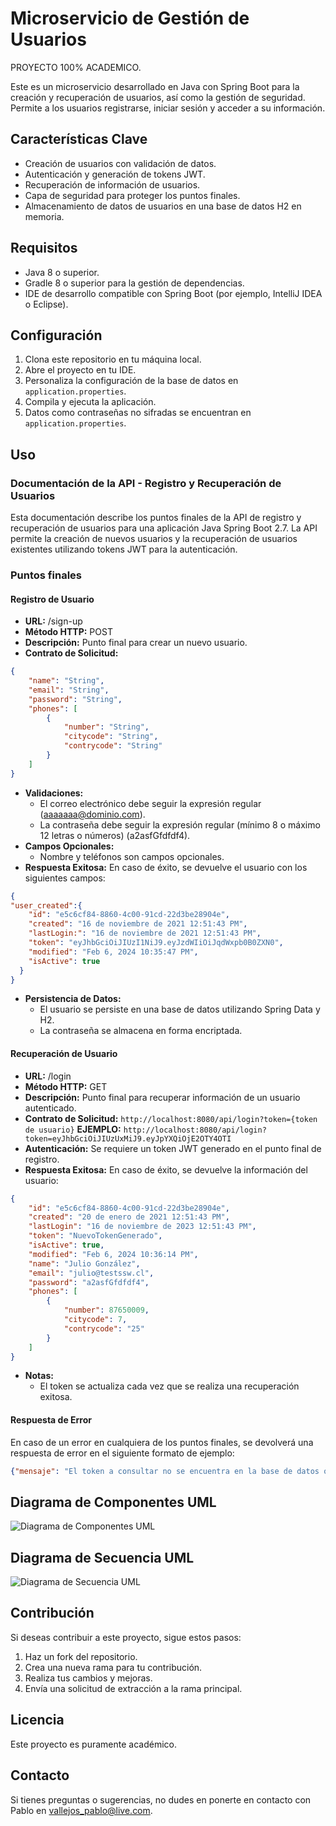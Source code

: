 # Microservicio de Gestión de Usuarios
PROYECTO 100% ACADEMICO.

Este es un microservicio desarrollado en Java con Spring Boot para la creación y recuperación de usuarios, así como la gestión de seguridad. Permite a los usuarios registrarse, iniciar sesión y acceder a su información.
  

## Características Clave
- Creación de usuarios con validación de datos.
- Autenticación y generación de tokens JWT.
- Recuperación de información de usuarios.
- Capa de seguridad para proteger los puntos finales.
- Almacenamiento de datos de usuarios en una base de datos H2 en memoria.

## Requisitos
- Java 8 o superior.
- Gradle 8 o superior para la gestión de dependencias.
- IDE de desarrollo compatible con Spring Boot (por ejemplo, IntelliJ IDEA o Eclipse).

## Configuración
1. Clona este repositorio en tu máquina local.
2. Abre el proyecto en tu IDE.
3. Personaliza la configuración de la base de datos en `application.properties`.
4. Compila y ejecuta la aplicación.
5. Datos como contraseñas no sifradas se encuentran en `application.properties`.

## Uso
### Documentación de la API - Registro y Recuperación de Usuarios

Esta documentación describe los puntos finales de la API de registro y recuperación de usuarios para una aplicación Java Spring Boot 2.7. La API permite la creación de nuevos usuarios y la recuperación de usuarios existentes utilizando tokens JWT para la autenticación.

### Puntos finales
#### Registro de Usuario
- **URL:** /sign-up
- **Método HTTP:** POST
- **Descripción:** Punto final para crear un nuevo usuario.
- **Contrato de Solicitud:**
```json
{
    "name": "String",
    "email": "String",
    "password": "String",
    "phones": [
        {
            "number": "String",
            "citycode": "String",
            "contrycode": "String"
        }
    ]
}
```
- **Validaciones:**
  - El correo electrónico debe seguir la expresión regular (aaaaaaa@dominio.com).
  - La contraseña debe seguir la expresión regular (mínimo 8 o máximo 12 letras o números) (a2asfGfdfdf4).
- **Campos Opcionales:**
  - Nombre y teléfonos son campos opcionales.
- **Respuesta Exitosa:**
  En caso de éxito, se devuelve el usuario con los siguientes campos:
```json
{  
"user_created":{
    "id": "e5c6cf84-8860-4c00-91cd-22d3be28904e",
    "created": "16 de noviembre de 2021 12:51:43 PM",
    "lastLogin:": "16 de noviembre de 2021 12:51:43 PM",
    "token": "eyJhbGciOiJIUzI1NiJ9.eyJzdWIiOiJqdWxpb0B0ZXN0",
    "modified": "Feb 6, 2024 10:35:47 PM",
    "isActive": true
  }
}
```
- **Persistencia de Datos:**
  - El usuario se persiste en una base de datos utilizando Spring Data y H2.
  - La contraseña se almacena en forma encriptada.

#### Recuperación de Usuario
- **URL:** /login
- **Método HTTP:** GET
- **Descripción:** Punto final para recuperar información de un usuario autenticado.
- **Contrato de Solicitud:**
  `http://localhost:8080/api/login?token={token de usuario}`
  **EJEMPLO:** `http://localhost:8080/api/login?token=eyJhbGciOiJIUzUxMiJ9.eyJpYXQiOjE2OTY4OTI`
- **Autenticación:** Se requiere un token JWT generado en el punto final de registro.
- **Respuesta Exitosa:**
  En caso de éxito, se devuelve la información del usuario:
```json
{
    "id": "e5c6cf84-8860-4c00-91cd-22d3be28904e",
    "created": "20 de enero de 2021 12:51:43 PM",
    "lastLogin": "16 de noviembre de 2023 12:51:43 PM",
    "token": "NuevoTokenGenerado",
    "isActive": true,
    "modified": "Feb 6, 2024 10:36:14 PM",
    "name": "Julio González",
    "email": "julio@testssw.cl",
    "password": "a2asfGfdfdf4",
    "phones": [
        {
            "number": 87650009,
            "citycode": 7,
            "contrycode": "25"
        }
    ]
}
```
- **Notas:**
  - El token se actualiza cada vez que se realiza una recuperación exitosa.

#### Respuesta de Error
En caso de un error en cualquiera de los puntos finales, se devolverá una respuesta de error en el siguiente formato de ejemplo:
```json
{"mensaje": "El token a consultar no se encuentra en la base de datos o es incorrecto"}
```

## Diagrama de Componentes UML
![Diagrama de Componentes UML](https://github.com/pablovass/userManagement/blob/main/src/main/resources/docs/userComponent.png?raw=true)

## Diagrama de Secuencia UML
![Diagrama de Secuencia UML](https://github.com/pablovass/userManagement/blob/main/src/main/resources/docs/userSequence.png?raw=true)

## Contribución
Si deseas contribuir a este proyecto, sigue estos pasos:
1. Haz un fork del repositorio.
2. Crea una nueva rama para tu contribución.
3. Realiza tus cambios y mejoras.
4. Envía una solicitud de extracción a la rama principal.

## Licencia
Este proyecto es puramente académico.

## Contacto
Si tienes preguntas o sugerencias, no dudes en ponerte en contacto con Pablo en vallejos_pablo@live.com.